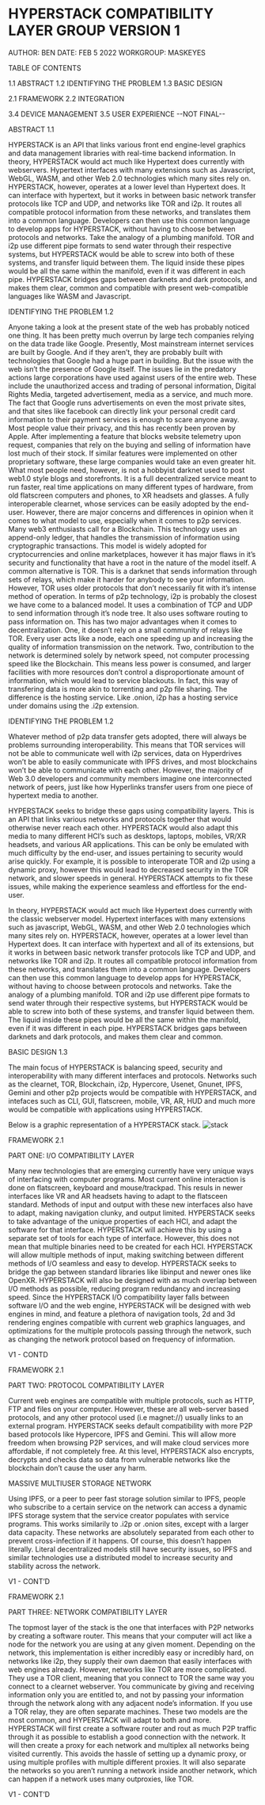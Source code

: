 # HYPERSTACK COMPATIBILITY LAYER GROUP VERSION 1

AUTHOR: BEN
DATE: FEB 5 2022
WORKGROUP: MASKEYES

TABLE OF CONTENTS

1.1		ABSTRACT
1.2		IDENTIFYING THE PROBLEM
1.3		BASIC DESIGN

2.1		FRAMEWORK
2.2		INTEGRATION

3.4		DEVICE MANAGEMENT
3.5		USER EXPERIENCE
--NOT FINAL--

ABSTRACT                              1.1

HYPERSTACK is an API that links various front end engine-level graphics and data management libraries with real-time backend information. In theory, HYPERSTACK would act much like Hypertext does currently with webservers. Hypertext interfaces with many extensions such as Javascript, WebGL, WASM, and other Web 2.0 technologies which many sites rely on. HYPERSTACK, however, operates at a lower level than Hypertext does. It can interface with hypertext, but it works in between basic network transfer protocols like TCP and UDP, and networks like TOR and i2p. It routes all compatible protocol information from these networks, and translates them into a common language. Developers can then use this common language to develop apps for HYPERSTACK, without having to choose between protocols and networks. Take the analogy of a plumbing manifold. TOR and i2p use different pipe formats to send water through their respective systems, but HYPERSTACK would be able to screw into both of these systems, and transfer liquid between them. The liquid inside these pipes would be all the same within the manifold, even if it was different in each pipe. HYPERSTACK bridges gaps between darknets and dark protocols, and makes them clear, common and compatible with present web-compatible languages like WASM and Javascript.

IDENTIFYING THE PROBLEM	              1.2

Anyone taking a look at the present state of the web has probably noticed one thing. It has been pretty much overrun by large tech companies relying on the data trade like Google. Presently, Most mainstream internet services are built by Google. And if they aren’t, they are probably built with technologies that Google had a huge part in building. But the issue with the web isn’t the presence of Google itself. The issues lie in the predatory actions large corporations have used against users of the entire web. These include the unauthorized access and trading of personal information, Digital Rights Media, targeted advertisement, media as a service, and much more. The fact that Google runs advertisements on even the most private sites, and that sites like facebook can directly link your personal credit card information to their payment services is enough to scare anyone away. 
	Most people value their privacy, and this has recently been proven by Apple. After implementing a feature that blocks website telemetry upon request, companies that rely on the buying and selling of information have lost much of their stock. If similar features were implemented on other proprietary software, these large companies would take an even greater hit. What most people need, however, is not a hobbyist darknet used to post web1.0 style blogs and storefronts. It is a full decentralized service meant to run faster, real time applications on many different types of hardware, from old flatscreen computers and phones, to XR headsets and glasses. A fully interoperable clearnet, whose services can be easily adopted by the end-user. 	However, there are major concerns and differences in opinion when it comes to what model to use, especially when it comes to p2p services. Many web3 enthusiasts call for a Blockchain. This technology uses an append-only ledger, that handles the transmission of information using cryptographic transactions. This model is widely adopted for cryptocurrencies and online marketplaces, however it has major flaws in it’s security and functionality that have a root in the nature of the model itself. A common alternative is TOR. This is a darknet that sends information through sets of relays, which make it harder for anybody to see your information. However, TOR uses older protocols that don’t necessarily fit with it’s intense method of operation. In terms of p2p technology, i2p is probably the closest we have come to a balanced model. It uses a combination of TCP and UDP to send information through it’s node tree. It also uses software routing to pass information on. This has two major advantages when it comes to decentralization. One, it doesn’t rely on a small community of relays like TOR. Every user acts like a node, each one speeding up and increasing the quality of information transmission on the network. Two, contribution to the network is determined solely by network speed, not computer processing speed like the Blockchain. This means less power is consumed, and larger facilities with more resources don’t control a disproportionate amount of information, which would lead to service blackouts. In fact, this way of transfering data is more akin to torrenting and p2p file sharing. The difference is the hosting service. Like .onion, i2p has a hosting service under domains using the .i2p extension.
  
IDENTIFYING THE PROBLEM	              1.2

Whatever method of p2p data transfer gets adopted, there will always be problems surrounding interoperability. This means that TOR services will not be able to communicate well with i2p services, data on Hyperdrives won’t be able to easily communicate with IPFS drives, and most blockchains won’t be able to communicate with each other. However, the majority of Web 3.0 developers and community members imagine one interconnected network of peers, just like how Hyperlinks transfer users from one piece of hypertext media to another.

HYPERSTACK seeks to bridge these gaps using compatibility layers. This is an API that links various networks and protocols together that would otherwise never reach each other. HYPERSTACK would also adapt this media to many different HCI’s such as desktops, laptops, mobiles, VR/XR headsets, and various AR applications. This can be only be emulated with much difficulty by the end-user, and issues pertaining to security would arise quickly. For example, it is possible to interoperate TOR and i2p using a dynamic proxy, however this would lead to decreased security in the TOR network, and slower speeds in general. HYPERSTACK attempts to fix these issues, while making the experience seamless and effortless for the end-user.

In theory, HYPERSTACK would act much like Hypertext does currently with the classic webserver model. Hypertext interfaces with many extensions such as javascript, WebGL, WASM, and other Web 2.0 technologies which many sites rely on. HYPERSTACK, however, operates at a lower level than Hypertext does. It can interface with hypertext and all of its extensions, but it works in between basic network transfer protocols like TCP and UDP, and networks like TOR and i2p. It routes all compatible protocol information from these networks, and translates them into a common language. Developers can then use this common language to develop apps for HYPERSTACK, without having to choose between protocols and networks. Take the analogy of a plumbing manifold. TOR and i2p use different pipe formats to send water through their respective systems, but HYPERSTACK would be able to screw into both of these systems, and transfer liquid between them. The liquid inside these pipes would be all the same within the manifold, even if it was different in each pipe. HYPERSTACK bridges gaps between darknets and dark protocols, and makes them clear and common.

BASIC DESIGN												    1.3

The main focus of HYPERSTACK is balancing speed, security and interoperability with many different interfaces and protocols. Networks such as the clearnet, TOR, Blockchain, i2p, Hypercore, Usenet, Gnunet, IPFS, Gemini and other p2p projects would be compatible with HYPERSTACK, and intefaces such as CLI, GUI, flatscreen, mobile, VR, AR, HUD and much more would be compatible with applications using HYPERSTACK.


Below is a graphic representation of a HYPERSTACK stack.
![stack](https://user-images.githubusercontent.com/32402247/153954828-b88fc1bb-1bfa-411e-962e-c23effb4512b.png)

FRAMEWORK													    2.1

PART ONE: I/O COMPATIBILITY LAYER 

Many new technologies that are emerging currently have very unique ways of interfacing with computer programs. Most current online interaction is done on flatscreen, keyboard and mouse/trackpad. This resuls in newer interfaces like VR and AR headsets having to adapt to the flatsceen standard. Methods of input and output with these new interfaces also have to adapt, making navigation clunky, and output limited. HYPERSTACK seeks to take advantage of the unique properties of each HCI, and adapt the software for that interface. HYPERSTACK will achieve this by using a separate set of tools for each type of interface. However, this does not mean that multiple binaries need to be created for each HCI. HYPERSTACK will allow multiple methods of input, making switching between different methods of I/O seamless and easy to develop. HYPERSTACK seeks to bridge the gap between standard libraries like libinput and newer ones like OpenXR. HYPERSTACK will also be designed with as much overlap between I/O methods as possible, reducing program redundancy and increasing speed. Since the HYPERSTACK I/O compatibility layer falls between software I/O and the web engine, HYPERSTACK will be designed with web engines in mind, and feature a plethora of navigation tools, 2d and 3d rendering engines compatible with current web graphics languages, and optimizations for the multiple protocols passing through the network, such as changing the network protocol based on frequency of information.

V1 - CONTD

FRAMEWORK													    2.1

PART TWO: PROTOCOL COMPATIBILITY LAYER

Current web engines are compatible with multiple protocols, such as HTTP, FTP and files on your computer. However, these are all web-server based protocols, and any other protocol used (i.e magnet://) usually links to an external program. HYPERSTACK seeks default compatibility with more P2P based protocols like Hypercore, IPFS and Gemini. This will allow more freedom when browsing P2P services, and will make cloud services more affordable, if not completely free. At this level, HYPERSTACK also encrypts, decrypts and checks data so data from vulnerable networks like the blockchain don’t cause the user any harm.

MASSIVE MULTIUSER STORAGE NETWORK

Using IPFS, or a peer to peer fast storage solution similar to IPFS, people who subscribe to a certain service on the network can access a dynamic IPFS storage system that the service creator populates with service programs. This works similarily to .i2p or .onion sites, except with a larger data capacity.
These networks are absolutely separated from each other to prevent cross-infection if it happens. Of course, this doesn’t happen literally. Literal decentralized models still have security issues, so IPFS and similar technologies use a distributed model to increase security and stability across the network.

V1 - CONT’D

FRAMEWORK													    2.1

PART THREE: NETWORK COMPATIBILITY LAYER

The topmost layer of the stack is the one that interfaces with P2P networks by creating a software router. This means that your computer will act like a node for the network you are using at any given moment. Depending on the network, this implementation is either incredibly easy or incredibly hard, on networks like i2p, they supply their own daemon that easily interfaces with web engines already. However, networks like TOR are more complicated. They use a TOR client, meaning that you connect to TOR the same way you connect to a clearnet webserver. You communicate by giving and receiving information only you are entitled to, and not by passing your information through the network along with any adjacent node’s information. If you use a TOR relay, they are often separate machines. These two models are the most common, and HYPERSTACK will adapt to both and more. HYPERSTACK will first create a software router and rout as much P2P traffic through it as possible to establish a good connection with the network. It will then create a proxy for each network and multiplex all networks being visited currently. This avoids the hassle of setting up a dynamic proxy, or using multiple profiles with multiple different proxies. It will also separate the networks so you aren’t running a network inside another network, which can happen if a network uses many outproxies, like TOR.



V1 - CONT’D 
